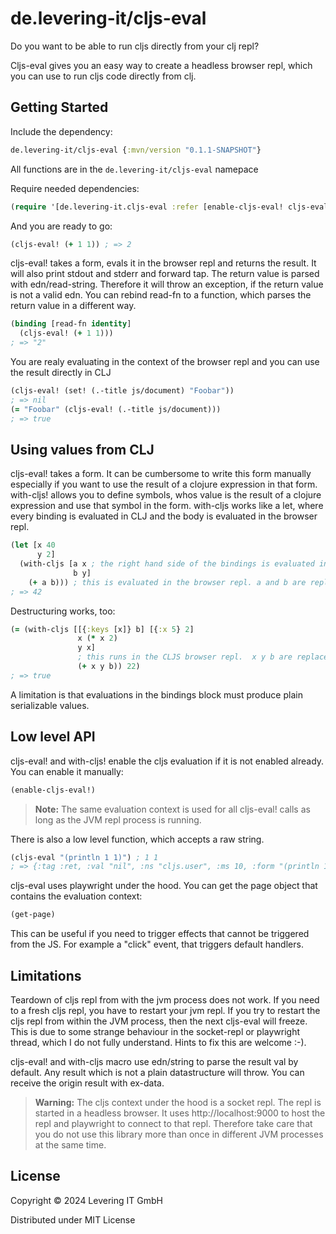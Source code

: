 # de.levering-it/cljs-eval



Do you want to be able to run cljs directly from your clj repl?

Cljs-eval gives you an easy way to create a headless browser repl, which you can use to
run cljs code directly from clj.

## Getting Started

Include the dependency:

```clojure
de.levering-it/cljs-eval {:mvn/version "0.1.1-SNAPSHOT"}
```


All functions are in the `de.levering-it/cljs-eval` namepace

Require needed dependencies:

```clojure
(require '[de.levering-it.cljs-eval :refer [enable-cljs-eval! cljs-eval cljs-eval! with-cljs read-fn]])
```

And you are ready to go:

```clojure
(cljs-eval! (+ 1 1)) ; => 2
```

cljs-eval! takes a form, evals it in the browser repl and returns the result.
It will also print stdout and stderr and forward tap.
The return value is parsed with edn/read-string. Therefore it will throw an exception, if the return value is not a valid edn. You can rebind read-fn to a function, which parses the return value in a different way.

```clojure
(binding [read-fn identity]
  (cljs-eval! (+ 1 1)))
; => "2"
```

You are realy evaluating in the context of the browser repl and you can use the result directly in CLJ

```clojure
(cljs-eval! (set! (.-title js/document) "Foobar"))
; => nil
(= "Foobar" (cljs-eval! (.-title js/document)))
; => true
```

## Using values from CLJ

cljs-eval! takes a form. It can be cumbersome to write this form manually especially if you want to use the result of a clojure expression in that form.
with-cljs! allows you to define symbols, whos value is the result of a clojure expression and use that symbol in the form. with-cljs works like a let, where every binding is evaluated in CLJ and the body is evaluated in the browser repl.

```clojure
(let [x 40
      y 2]
  (with-cljs [a x ; the right hand side of the bindings is evaluated in CLJ
              b y]
    (+ a b))) ; this is evaluated in the browser repl. a and b are replaced by the values from the CLJ evaluation.
; => 42
```

Destructuring works, too:

```clojure
(= (with-cljs [[{:keys [x]} b] [{:x 5} 2]
               x (* x 2)
               y x]
               ; this runs in the CLJS browser repl.  x y b are replaced by the values from the CLJ evaluation.
               (+ x y b)) 22)
; => true
```

A limitation is that evaluations in the bindings block must produce plain serializable values.

## Low level API
cljs-eval! and with-cljs! enable the cljs evaluation if it is not enabled already.
You can enable it manually:

```clojure
(enable-cljs-eval!)
```

> **Note:** The same evaluation context is used for all cljs-eval! calls as long as the JVM repl process is running.

There is also a low level function, which accepts a raw string.

```clojure
(cljs-eval "(println 1 1)") ; 1 1
; => {:tag :ret, :val "nil", :ns "cljs.user", :ms 10, :form "(println 1 1)"}
```

cljs-eval uses playwright under the hood. You can get the page object that contains the evaluation context:

```clojure
(get-page)
```

This can be useful if you need to trigger effects that cannot be triggered from the JS. For example a "click" event, that triggers default handlers.

## Limitations

Teardown of cljs repl from with the jvm process does not work. If you need to a fresh cljs repl, you have to restart your jvm repl. If you try to restart the cljs repl from within
the JVM process, then the next cljs-eval will freeze. This is due to some strange behaviour in the socket-repl or playwright thread, which I do not fully understand. Hints to fix this are
welcome :-).

cljs-eval! and with-cljs macro use edn/string to parse the result val by default. Any result which is not a plain datastructure will throw. You can
receive the origin result with ex-data.

> **Warning:** The cljs context under the hood is a socket repl. The repl is started in a headless browser. It uses http://localhost:9000 to host the repl and playwright to connect to that repl. Therefore take care that you do not use this library more than once in different JVM processes at the same time.

## License

Copyright © 2024 Levering IT GmbH

Distributed under MIT License
